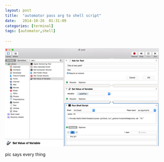 ```yaml
---
layout: post
title:  "automator pass arg to shell script"
date:   2014-10-26	01:31:09
categories: [terminal]
tags: [automator,shell]

---
```


<img src="https://raw.githubusercontent.com/bumaociyuan/bumaociyuan.github.io/master/_resources/2014/10/26/1.jpg" alt="Drawing" style="width: 800px;"/>

pic says every thing
